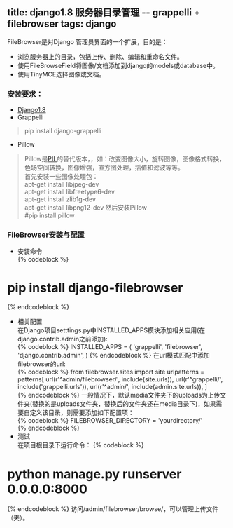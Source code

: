 title: django1.8 服务器目录管理 -- grappelli + filebrowser
tags: django
---

FileBrowser是对Django 管理员界面的一个扩展，目的是：
+ 浏览服务器上的目录，包括上传、删除、编辑和重命名文件。
+ 使用FileBrowseField将图像/文档添加到django的models或database中。
+ 使用TinyMCE选择图像或文档。  

<!--more-->

### 安装要求：
* [Django1.8](http://www.djangoproject.com)
* Grappelli
> pip install django-grappelli
* Pillow
> Pillow是[PIL](http://www.oschina.net/p/pil)的替代版本，，如：改变图像大小，旋转图像，图像格式转换，色场空间转换，图像增强，直方图处理，插值和滤波等等。   
首先安装一些图像处理包：  
apt-get install libjpeg-dev  
apt-get install libfreetype6-dev  
apt-get install zlib1g-dev  
apt-get install libpng12-dev
然后安装Pillow  
#pip install pillow

### FileBrowser安装与配置
* 安装命令   
{% codeblock %}
# pip install django-filebrowser
{% endcodeblock %}
* 相关配置  
在Django项目setttings.py中INSTALLED_APPS模块添加相关应用(在django.contrib.admin之前添加):    
{% codeblock %}
INSTALLED_APPS = (
'grappelli',
'filebrowser',
'django.contrib.admin',
)
{% endcodeblock %}
在url模式匹配中添加filebrowser的url:     
{% codeblock %}
from filebrowser.sites import site
urlpatterns = patterns[
   url(r'^admin/filebrowser/', include(site.urls)),
   url(r'^grappelli/', include('grappelli.urls')),
   url(r'^admin/', include(admin.site.urls)),
]   
{% endcodeblock %}
一般情况下，默认media文件夹下的uploads为上传文件夹(替换的是uploads文件夹，替换后的文件夹还在media目录下)，如果需要自定义该目录，则需要添加如下配置项：          
{% codeblock %}
FILEBROWSER_DIRECTORY = 'yourdirectory/'        
{% endcodeblock %}
* 测试    
在项目根目录下运行命令：
{% codeblock %}
# python manage.py runserver 0.0.0.0:8000           
{% endcodeblock %}
访问/admin/filebrowser/browse/，可以管理上传文件（夹）。
